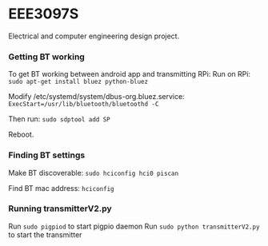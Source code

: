 # EEE3097S
Electrical and computer engineering design project.

### Getting BT working
To get BT working between android app and transmitting RPi:
Run on RPi:
` sudo apt-get install bluez python-bluez`

Modify /etc/systemd/system/dbus-org.bluez.service:
`ExecStart=/usr/lib/bluetooth/bluetoothd -C`

Then run:
`sudo sdptool add SP`

Reboot.

### Finding BT settings
Make BT discoverable:
`sudo hciconfig hci0 piscan`

Find BT mac address:
`hciconfig`

### Running transmitterV2.py
Run `sudo pigpiod` to start pigpio daemon
Run `sudo python transmitterV2.py` to start the transmitter
